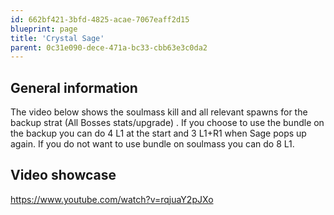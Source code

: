 ```yaml
---
id: 662bf421-3bfd-4825-acae-7067eaff2d15
blueprint: page
title: 'Crystal Sage'
parent: 0c31e090-dece-471a-bc33-cbb63e3c0da2
---
```

## General information

The video below shows the soulmass kill and all relevant spawns for the backup strat (All Bosses stats/upgrade) .
If you choose to use the bundle on the backup you can do 4 L1 at the start and 3 L1+R1 when Sage pops up again.
If you do not want to use bundle on soulmass you can do 8 L1.

## Video showcase

https://www.youtube.com/watch?v=rqjuaY2pJXo
